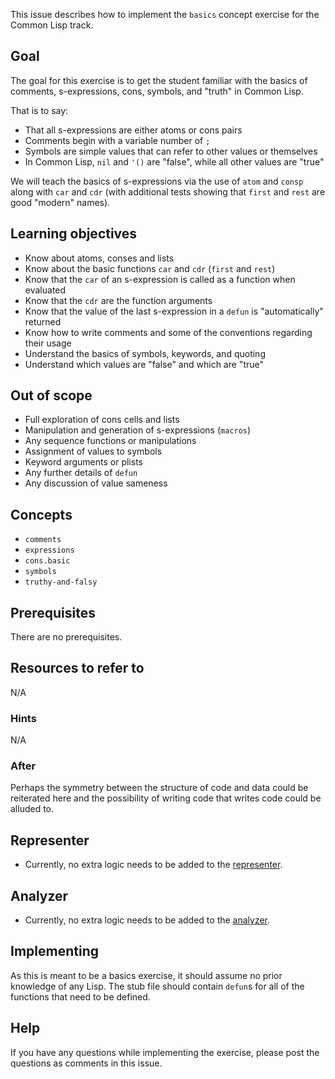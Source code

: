 This issue describes how to implement the `basics` concept exercise for the
Common Lisp track.

## Goal

The goal for this exercise is to get the student familiar with the basics of
comments, s-expressions, cons, symbols, and "truth" in Common Lisp.

That is to say:

- That all s-expressions are either atoms or cons pairs
- Comments begin with a variable number of `;`
- Symbols are simple values that can refer to other values or themselves
- In Common Lisp, `nil` and `'()` are "false", while all other values are "true"

We will teach the basics of s-expressions via the use of `atom` and `consp`
along with `car` and `cdr` (with additional tests showing that `first` and
`rest` are good "modern" names).

## Learning objectives

- Know about atoms, conses and lists
- Know about the basic functions `car` and `cdr` (`first` and `rest`)
- Know that the `car` of an s-expression is called as a function when evaluated
- Know that the `cdr` are the function arguments
- Know that the value of the last s-expression in a `defun` is "automatically"
  returned
- Know how to write comments and some of the conventions regarding their usage
- Understand the basics of symbols, keywords, and quoting
- Understand which values are "false" and which are "true"

## Out of scope

- Full exploration of cons cells and lists
- Manipulation and generation of s-expressions (`macros`)
- Any sequence functions or manipulations
- Assignment of values to symbols
- Keyword arguments or plists
- Any further details of `defun`
- Any discussion of value sameness

## Concepts

- `comments`
- `expressions`
- `cons.basic`
- `symbols`
- `truthy-and-falsy`

## Prerequisites

There are no prerequisites.

## Resources to refer to

N/A

### Hints

N/A

### After

Perhaps the symmetry between the structure of code and data could be reiterated
here and the possibility of writing code that writes code could be alluded to.

## Representer

- Currently, no extra logic needs to be added to the
  [representer](https://github.com/exercism/common-lisp-representer).

## Analyzer

- Currently, no extra logic needs to be added to the
  [analyzer](https://github.com/exercism/common-lisp-analyzer).

## Implementing

As this is meant to be a basics exercise, it should assume no prior knowledge of
any Lisp. The stub file should contain `defun`s for all of the functions that
need to be defined.

## Help

If you have any questions while implementing the exercise, please post the
questions as comments in this issue.
